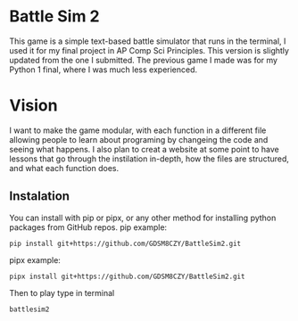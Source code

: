# Battle Sim 2
This game is a simple text-based battle simulator that runs in the terminal, I used it for my final project in AP Comp Sci Principles. This version is slightly updated from the one I submitted. The previous game I made was for my Python 1 final, where I was much less experienced.

# Vision
I want to make the game modular, with each function in a different file allowing people to learn about programing by changeing the code and seeing what happens. I also plan to creat a website at some point to have lessons that go through the instilation in-depth, how the files are structured, and what each function does.

## Instalation
You can install with pip or pipx, or any other method for installing python packages from GitHub repos.
pip example:
```terminal
pip install git+https://github.com/GDSM8CZY/BattleSim2.git
```
pipx example:
```terminal
pipx install git+https://github.com/GDSM8CZY/BattleSim2.git
```
Then to play type in terminal
```terminal
battlesim2
```
